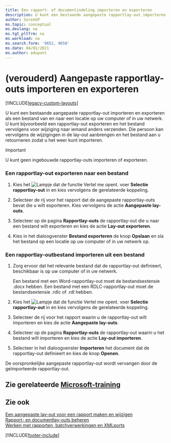 ```yaml
---
title: Een rapport- of documentindeling importeren en exporteren
description: U kunt een bestaande aangepaste rapportlay-out importeren en exporteren als een bestand van en naar een locatie op uw computer of in uw netwerk.
author: SorenGP
ms.topic: conceptual
ms.devlang: na
ms.tgt_pltfrm: na
ms.workload: na
ms.search.form: '9652, 9650'
ms.date: 04/01/2021
ms.author: edupont
---
```

# (verouderd) Aangepaste rapportlay-outs importeren en exporteren

[!INCLUDE[legacy-custom-layouts](includes/legacy-custom-layouts.md)]

U kunt een bestaande aangepaste rapportlay-out importeren en exporteren als een bestand van en naar een locatie op uw computer of in uw netwerk. U kunt bijvoorbeeld een rapportlay-out exporteren en het bestand vervolgens voor wijziging naar iemand anders verzenden. Die persoon kan vervolgens de wijzigingen in de lay-out aanbrengen en het bestand aan u retourneren zodat u het weer kunt importeren.  

> [!IMPORTANT]  
>  U kunt geen ingebouwde rapportlay-outs importeren of exporteren.  

### Een rapportlay-out exporteren naar een bestand  

1.  Kies het ![Lampje dat de functie Vertel me opent.](media/ui-search/search_small.png "Vertel me wat u wilt doen") voer **Selectie rapportlay-out** in en kies vervolgens de gerelateerde koppeling.  

2.  Selecteer de rij voor het rapport dat de aangepaste rapportlay-outs bevat die u wilt exporteren. Kies vervolgens de actie **Aangepaste lay-outs**.  

3.  Selecteer op de pagina **Rapportlay-outs** de rapportlay-out die u naar een bestand wilt exporteren en kies de actie **Lay-out exporteren**.  

4.  Kies in het dialoogvenster **Bestand exporteren** de knop **Opslaan** en sla het bestand op een locatie op uw computer of in uw netwerk op.  

### Een rapportlay-outbestand importeren uit een bestand  

1.  Zorg ervoor dat het relevante bestand dat de rapportlay-out definieert, beschikbaar is op uw computer of in uw netwerk.  

     Een bestand met een Word-rapportlay-out moet de bestandsextensie .docx hebben. Een bestand met een RDLC-rapportlay-out moet de bestandsextensie .rdlc of .rdl hebben.  

2.  Kies het ![Lampje dat de functie Vertel me opent.](media/ui-search/search_small.png "Vertel me wat u wilt doen") voer **Selectie rapportlay-out** in en kies vervolgens de gerelateerde koppeling.  

3.  Selecteer de rij voor het rapport waarin u de rapportlay-out wilt importeren en kies de actie **Aangepaste lay-outs**.  

4.  Selecteer op de pagina **Rapportlay-outs** de rapportlay-out waarin u het bestand wilt importeren en kies de actie **Lay-out importeren**.  

5.  Selecteer in het dialoogvenster **Importeren** het document dat de rapportlay-out definieert en kies de knop **Openen**.  

 De oorspronkelijke aangepaste rapportlay-out wordt vervangen door de geïmporteerde rapportlay-out.  

## Zie gerelateerde [Microsoft-training](/training/modules/change-documents-dynamics-365-business-central/index)

## Zie ook

[Een aangepaste lay-out voor een rapport maken en wijzigen](ui-how-create-custom-report-layout.md)   
[Rapport- en documentlay-outs beheren](ui-manage-report-layouts.md)  
[Werken met rapporten, batchverwerkingen en XMLports](ui-work-report.md)    


[!INCLUDE[footer-include](includes/footer-banner.md)]
